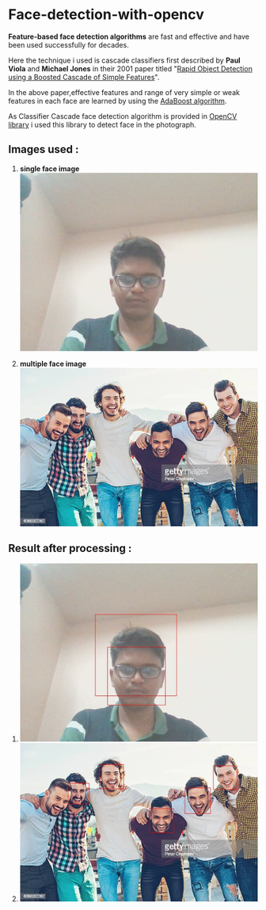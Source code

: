 # Face-detection-with-opencv
**Feature-based face detection algorithms** are fast and effective and have been used successfully for decades.

Here the technique i used is cascade classifiers first described by **Paul Viola** and **Michael Jones** in their 2001 paper titled "[Rapid Object Detection using a Boosted Cascade of Simple Features](https://ieeexplore.ieee.org/document/990517)".

In the above paper,effective features and range of very simple or weak features in each face are learned by using the [AdaBoost algorithm](https://machinelearningmastery.com/boosting-and-adaboost-for-machine-learning/).


As Classifier Cascade face detection algorithm is provided in [OpenCV library](https://opencv.org/) i used this library to detect face in the photograph.

## Images used :
1. **single face image**
   ![my image](https://github.com/kuluruvineeth/Face-detection-with-opencv/blob/main/test1.jpg)
   
2. **multiple face image**
   ![Group photo extracted from internet](https://github.com/kuluruvineeth/Face-detection-with-opencv/blob/main/test2.jpg)
   
   
 ## Result after processing : 
 1. ![transformed image1](https://github.com/kuluruvineeth/Face-detection-with-opencv/blob/main/f_test1.jpg)
 2. ![transformed image2](https://github.com/kuluruvineeth/Face-detection-with-opencv/blob/main/f_test2.jpg)
 

